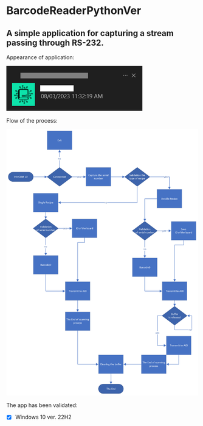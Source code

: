 # BarcodeReaderPythonVer

## A simple application for capturing a stream passing through RS-232.

Appearance of application:

![Screenshot of UX template.](https://github.com/Mat3u52/BarcodeReaderPythonVer/blob/main/drawing/notification.png)


Flow of the process:

![Screenshot of UX template.](https://github.com/Mat3u52/BarcodeReaderPythonVer/blob/main/drawing/Drawing.png)

The app has been validated:
- [X] Windows 10 ver. 22H2
